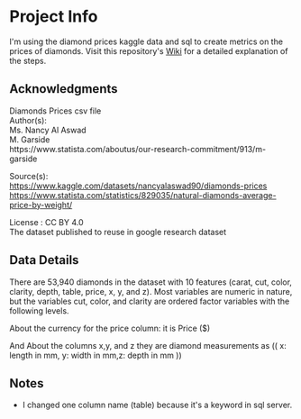 <H1>Project Info</H1>
I'm using the diamond prices kaggle data and sql to create metrics on the prices of diamonds. Visit this repository's <a href="https://github.com/DeeDee76/sql-diamond-prices/wiki">Wiki</a> for a detailed explanation of the steps.

<H2>Acknowledgments</H2>
Diamonds Prices csv file</BR>
Author(s):</BR>
Ms. Nancy Al Aswad</BR>
M. Garside</BR>
https://www.statista.com/aboutus/our-research-commitment/913/m-garside </BR>

Source(s):</BR>
https://www.kaggle.com/datasets/nancyalaswad90/diamonds-prices </BR>
https://www.statista.com/statistics/829035/natural-diamonds-average-price-by-weight/</BR>

License : CC BY 4.0</BR>
The dataset published to reuse in google research dataset</BR>

<H2>Data Details</H2>

There are 53,940 diamonds in the dataset with 10 features (carat, cut, color, clarity, depth, table, price, x, y, and z). Most variables are numeric in nature, but the variables cut, color, and clarity are ordered factor variables with the following levels.

About the currency for the price column: it is Price ($)

And About the columns x,y, and z they are diamond measurements as (( x: length in mm, y: width in mm,z: depth in mm ))

<H2>Notes</H2>

* I changed one column name (table) because it's a keyword in sql server.
